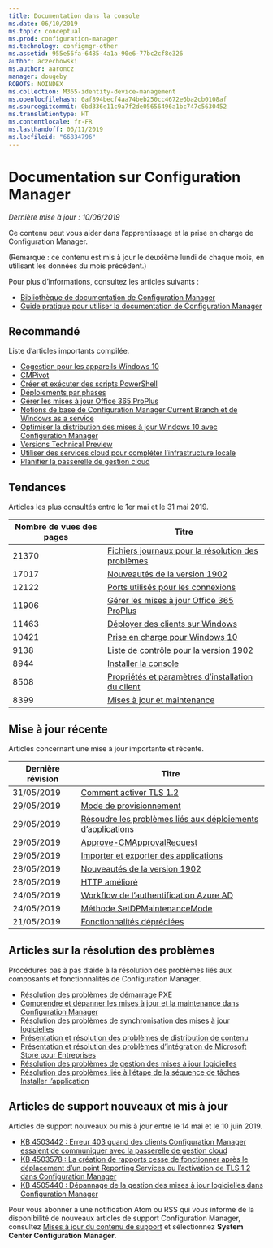 ```yaml
---
title: Documentation dans la console
ms.date: 06/10/2019
ms.topic: conceptual
ms.prod: configuration-manager
ms.technology: configmgr-other
ms.assetid: 955e56fa-6485-4a1a-90e6-77bc2cf8e326
author: aczechowski
ms.author: aaroncz
manager: dougeby
ROBOTS: NOINDEX
ms.collection: M365-identity-device-management
ms.openlocfilehash: 0af894becf4aa74beb250cc4672e6ba2cb0108af
ms.sourcegitcommit: 0bd336e11c9a7f2de05656496a1bc747c5630452
ms.translationtype: HT
ms.contentlocale: fr-FR
ms.lasthandoff: 06/11/2019
ms.locfileid: "66834796"
---
```

<!-- 
- Feature 1357546
- This page displays in-console, under the Community workspace, Documentation node. 
- Don't use any relative links; must be full https://docs.microsoft.com and language neutral
- Process: https://microsoft.sharepoint.com/teams/ConfigMgr/Documents/ContentPub/Data%20collection%20process%20for%20Feature%201357546%20In-console%20documentation.docx?web=1
-->

# <a name="configuration-manager-documentation"></a>Documentation sur Configuration Manager

*Dernière mise à jour : 10/06/2019*

Ce contenu peut vous aider dans l’apprentissage et la prise en charge de Configuration Manager.

(Remarque : ce contenu est mis à jour le deuxième lundi de chaque mois, en utilisant les données du mois précédent.)

Pour plus d’informations, consultez les articles suivants :

- [Bibliothèque de documentation de Configuration Manager](https://docs.microsoft.com/sccm)  
- [Guide pratique pour utiliser la documentation de Configuration Manager](https://docs.microsoft.com/sccm/core/understand/use-docs)

## <a name="recommended"></a>Recommandé

Liste d’articles importants compilée.

- [Cogestion pour les appareils Windows 10](https://docs.microsoft.com/sccm/comanage/overview)  
- [CMPivot](https://docs.microsoft.com/sccm/core/servers/manage/cmpivot)  
- [Créer et exécuter des scripts PowerShell](https://docs.microsoft.com/sccm/apps/deploy-use/create-deploy-scripts)  
- [Déploiements par phases](https://docs.microsoft.com/sccm/osd/deploy-use/create-phased-deployment-for-task-sequence)  
- [Gérer les mises à jour Office 365 ProPlus](https://docs.microsoft.com/sccm/sum/deploy-use/manage-office-365-proplus-updates)  
- [Notions de base de Configuration Manager Current Branch et de Windows as a service](https://docs.microsoft.com/sccm/core/understand/configuration-manager-and-windows-as-service)
- [Optimiser la distribution des mises à jour Windows 10 avec Configuration Manager](https://docs.microsoft.com/sccm/sum/deploy-use/optimize-windows-10-update-delivery)
- [Versions Technical Preview](https://docs.microsoft.com/sccm/core/get-started/technical-preview)
- [Utiliser des services cloud pour compléter l’infrastructure locale](https://docs.microsoft.com/sccm/core/understand/use-cloud-services)
- [Planifier la passerelle de gestion cloud](https://docs.microsoft.com/sccm/core/clients/manage/plan-cloud-management-gateway)

## <a name="trending"></a>Tendances

Articles les plus consultés entre le 1er mai et le 31 mai 2019.

| Nombre de vues des pages | Titre |
|------------|-------|
| 21370 | [Fichiers journaux pour la résolution des problèmes](https://docs.microsoft.com/sccm/core/plan-design/hierarchy/log-files) |
| 17017 | [Nouveautés de la version 1902](https://docs.microsoft.com/sccm/core/plan-design/changes/whats-new-in-version-1902) |
| 12122 | [Ports utilisés pour les connexions](https://docs.microsoft.com/sccm/core/plan-design/hierarchy/ports) |
| 11906 | [Gérer les mises à jour Office 365 ProPlus](https://docs.microsoft.com/sccm/sum/deploy-use/manage-office-365-proplus-updates) |
| 11463 | [Déployer des clients sur Windows](https://docs.microsoft.com/sccm/core/clients/deploy/deploy-clients-to-windows-computers) |
| 10421 | [Prise en charge pour Windows 10](https://docs.microsoft.com/sccm/core/plan-design/configs/support-for-windows-10) |
| 9138 | [Liste de contrôle pour la version 1902](https://docs.microsoft.com/sccm/core/servers/manage/checklist-for-installing-update-1902) |
| 8944 | [Installer la console](https://docs.microsoft.com/sccm/core/servers/deploy/install/install-consoles) |
| 8508 | [Propriétés et paramètres d’installation du client](https://docs.microsoft.com/sccm/core/clients/deploy/about-client-installation-properties) |
| 8399 | [Mises à jour et maintenance](https://docs.microsoft.com/sccm/core/servers/manage/updates) |

## <a name="recently-updated"></a>Mise à jour récente

Articles concernant une mise à jour importante et récente.

| Dernière révision | Titre |
|---------------|-------|
| 31/05/2019 | [Comment activer TLS 1.2](https://docs.microsoft.com/sccm/core/plan-design/security/enable-tls-1-2) |
| 29/05/2019 | [Mode de provisionnement](https://docs.microsoft.com/sccm/osd/understand/provisioning-mode) |
| 29/05/2019 | [Résoudre les problèmes liés aux déploiements d’applications](https://docs.microsoft.com/sccm/apps/deploy-use/troubleshoot-application-deployment) |
| 29/05/2019 | [Approve-CMApprovalRequest](https://docs.microsoft.com/powershell/module/configurationmanager/approve-cmapprovalrequest) |
| 29/05/2019 | [Importer et exporter des applications](https://docs.microsoft.com/sccm/apps/deploy-use/import-export-applications) |
| 28/05/2019 | [Nouveautés de la version 1902](https://docs.microsoft.com/sccm/core/plan-design/changes/whats-new-in-version-1902) |
| 28/05/2019 | [HTTP amélioré](https://docs.microsoft.com/sccm/core/plan-design/hierarchy/enhanced-http) |
| 24/05/2019 | [Workflow de l’authentification Azure AD](https://docs.microsoft.com/sccm/core/clients/manage/azure-ccmsetup) |
| 24/05/2019 | [Méthode SetDPMaintenanceMode](https://docs.microsoft.com/sccm/develop/reference/core/servers/configure/setdpmaintenancemode-method-in-class-sms-distributionpointinfo) |
| 21/05/2019 | [Fonctionnalités dépréciées](https://docs.microsoft.com/sccm/core/plan-design/changes/deprecated/removed-and-deprecated-cmfeatures) |

## <a name="troubleshooting-articles"></a>Articles sur la résolution des problèmes

Procédures pas à pas d’aide à la résolution des problèmes liés aux composants et fonctionnalités de Configuration Manager.

- [Résolution des problèmes de démarrage PXE](https://support.microsoft.com/help/4468612)
- [Comprendre et dépanner les mises à jour et la maintenance dans Configuration Manager](https://support.microsoft.com/help/4490424)
- [Résolution des problèmes de synchronisation des mises à jour logicielles](https://support.microsoft.com/help/10059)
- [Présentation et résolution des problèmes de distribution de contenu](https://support.microsoft.com/help/4482728)
- [Présentation et résolution des problèmes d’intégration de Microsoft Store pour Entreprises](https://support.microsoft.com/help/4010214)
- [Résolution des problèmes de gestion des mises à jour logicielles](https://support.microsoft.com/help/10680)
- [Résolution des problèmes liée à l’étape de la séquence de tâches Installer l’application](https://support.microsoft.com/help/18408/)

## <a name="new-and-updated-support-articles"></a>Articles de support nouveaux et mis à jour

Articles de support nouveaux ou mis à jour entre le 14 mai et le 10 juin 2019.

- [KB 4503442 : Erreur 403 quand des clients Configuration Manager essaient de communiquer avec la passerelle de gestion cloud](https://support.microsoft.com/help/4503442)
- [KB 4503578 : La création de rapports cesse de fonctionner après le déplacement d’un point Reporting Services ou l’activation de TLS 1.2 dans Configuration Manager](https://support.microsoft.com/help/4503578)
- [KB 4505440 : Dépannage de la gestion des mises à jour logicielles dans Configuration Manager](https://support.microsoft.com/help/4505440)

Pour vous abonner à une notification Atom ou RSS qui vous informe de la disponibilité de nouveaux articles de support Configuration Manager, consultez [Mises à jour du contenu de support](https://support.microsoft.com/help/4089498/) et sélectionnez **System Center Configuration Manager**.  
